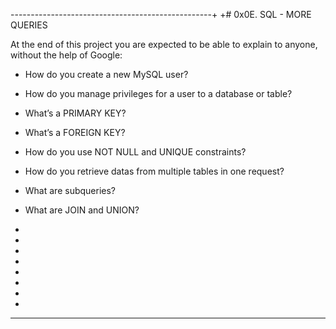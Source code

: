 --------------------------------------------------+
+# 0x0E. SQL - MORE QUERIES

At the end of this project you are expected to be able to explain to anyone, without the help of Google:

* How do you create a new MySQL user?

* How do you manage privileges for a user to a database or table?

* What’s a PRIMARY KEY?

* What’s a FOREIGN KEY?

* How do you use NOT NULL and UNIQUE constraints?

* How do you retrieve datas from multiple tables in one request?

* What are subqueries?

* What are JOIN and UNION?
+
+
+
+
+
+
+
+
***************************************************
